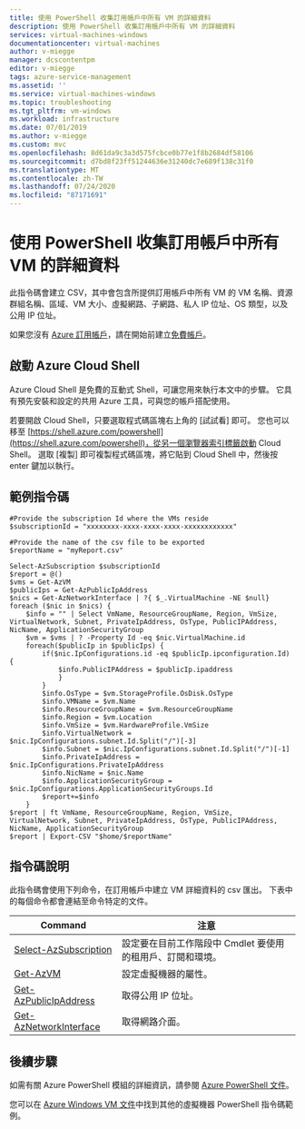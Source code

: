 ```yaml
---
title: 使用 PowerShell 收集訂用帳戶中所有 VM 的詳細資料
description: 使用 PowerShell 收集訂用帳戶中所有 VM 的詳細資料
services: virtual-machines-windows
documentationcenter: virtual-machines
author: v-miegge
manager: dcscontentpm
editor: v-miegge
tags: azure-service-management
ms.assetid: ''
ms.service: virtual-machines-windows
ms.topic: troubleshooting
ms.tgt_pltfrm: vm-windows
ms.workload: infrastructure
ms.date: 07/01/2019
ms.author: v-miegge
ms.custom: mvc
ms.openlocfilehash: 8d61da9c3a3d575fcbce0b77e1f8b2684df58106
ms.sourcegitcommit: d7bd8f23ff51244636e31240dc7e689f138c31f0
ms.translationtype: MT
ms.contentlocale: zh-TW
ms.lasthandoff: 07/24/2020
ms.locfileid: "87171691"
---
```

# <a name="collect-details-about-all-vms-in-a-subscription-with-powershell"></a>使用 PowerShell 收集訂用帳戶中所有 VM 的詳細資料

此指令碼會建立 CSV，其中會包含所提供訂用帳戶中所有 VM 的 VM 名稱、資源群組名稱、區域、VM 大小、虛擬網路、子網路、私人 IP 位址、OS 類型，以及公用 IP 位址。

如果您沒有 [Azure 訂用帳戶](../../guides/developer/azure-developer-guide.md#understanding-accounts-subscriptions-and-billing)，請在開始前建立[免費帳戶](https://azure.microsoft.com/free)。

## <a name="launch-azure-cloud-shell"></a>啟動 Azure Cloud Shell

Azure Cloud Shell 是免費的互動式 Shell，可讓您用來執行本文中的步驟。 它具有預先安裝和設定的共用 Azure 工具，可與您的帳戶搭配使用。 

若要開啟 Cloud Shell，只要選取程式碼區塊右上角的 [試試看] 即可。 您也可以移至 [https://shell.azure.com/powershell](https://shell.azure.com/powershell)，從另一個瀏覽器索引標籤啟動 Cloud Shell。 選取 [複製] 即可複製程式碼區塊，將它貼到 Cloud Shell 中，然後按 enter 鍵加以執行。

## <a name="sample-script"></a>範例指令碼

```azurepowershell-interactive
#Provide the subscription Id where the VMs reside
$subscriptionId = "xxxxxxxx-xxxx-xxxx-xxxx-xxxxxxxxxxxx"

#Provide the name of the csv file to be exported
$reportName = "myReport.csv"

Select-AzSubscription $subscriptionId
$report = @()
$vms = Get-AzVM
$publicIps = Get-AzPublicIpAddress 
$nics = Get-AzNetworkInterface | ?{ $_.VirtualMachine -NE $null} 
foreach ($nic in $nics) { 
    $info = "" | Select VmName, ResourceGroupName, Region, VmSize, VirtualNetwork, Subnet, PrivateIpAddress, OsType, PublicIPAddress, NicName, ApplicationSecurityGroup 
    $vm = $vms | ? -Property Id -eq $nic.VirtualMachine.id 
    foreach($publicIp in $publicIps) { 
        if($nic.IpConfigurations.id -eq $publicIp.ipconfiguration.Id) {
            $info.PublicIPAddress = $publicIp.ipaddress
            } 
        } 
        $info.OsType = $vm.StorageProfile.OsDisk.OsType 
        $info.VMName = $vm.Name 
        $info.ResourceGroupName = $vm.ResourceGroupName 
        $info.Region = $vm.Location 
        $info.VmSize = $vm.HardwareProfile.VmSize
        $info.VirtualNetwork = $nic.IpConfigurations.subnet.Id.Split("/")[-3] 
        $info.Subnet = $nic.IpConfigurations.subnet.Id.Split("/")[-1] 
        $info.PrivateIpAddress = $nic.IpConfigurations.PrivateIpAddress 
        $info.NicName = $nic.Name 
        $info.ApplicationSecurityGroup = $nic.IpConfigurations.ApplicationSecurityGroups.Id 
        $report+=$info 
    } 
$report | ft VmName, ResourceGroupName, Region, VmSize, VirtualNetwork, Subnet, PrivateIpAddress, OsType, PublicIPAddress, NicName, ApplicationSecurityGroup 
$report | Export-CSV "$home/$reportName"
```

## <a name="script-explanation"></a>指令碼說明
此指令碼會使用下列命令，在訂用帳戶中建立 VM 詳細資料的 csv 匯出。 下表中的每個命令都會連結至命令特定的文件。

|Command|注意|
|-|-|
|[Select-AzSubscription](/powershell/module/az.accounts/set-azcontext)|設定要在目前工作階段中 Cmdlet 要使用的租用戶、訂閱和環境。|
|[Get-AzVM](/powershell/module/az.compute/get-azvm)|設定虛擬機器的屬性。|
|[Get-AzPublicIpAddress](/powershell/module/az.network/get-azpublicipaddress)|取得公用 IP 位址。|
|[Get-AzNetworkInterface](/powershell/module/az.network/get-aznetworkinterface)|取得網路介面。|

## <a name="next-steps"></a>後續步驟

如需有關 Azure PowerShell 模組的詳細資訊，請參閱 [Azure PowerShell 文件](/powershell/azure/)。

您可以在 [Azure Windows VM 文件](../windows/powershell-samples.md?toc=/azure/virtual-machines/windows/toc.json)中找到其他的虛擬機器 PowerShell 指令碼範例。

